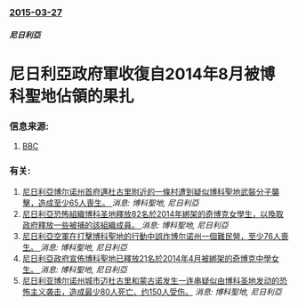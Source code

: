 ### [2015-03-27](/news/2015/03/27/index.md)

##### 尼日利亞
# 尼日利亞政府軍收復自2014年8月被博科聖地佔領的果扎 




### 信息来源:

1. [BBC](http://www.bbc.co.uk/news/world-africa-32087211)

### 有关:

1. [尼日利亞博尔诺州首府邁杜古里附近的一條村遭到疑似博科聖地武裝分子襲擊，造成至少65人喪生。 ](/news/2019/07/27/尼日利亞博尔诺州首府邁杜古里附近的一條村遭到疑似博科聖地武裝分子襲擊-造成至少65人喪生.md) _消息: 博科聖地, 尼日利亞_
2. [尼日利亞恐怖組織博科圣地釋放82名於2014年綁架的奇博克女學生，以換取政府釋放一些被捕的該組織成員。 ](/news/2017/05/6/尼日利亞恐怖組織博科圣地釋放82名於2014年綁架的奇博克女學生-以換取政府釋放一些被捕的該組織成員.md) _消息: 博科聖地, 尼日利亞_
3. [尼日利亞空軍在打擊博科聖地的行動中誤炸博尔诺州一個難民營，至少76人喪生。 ](/news/2017/01/17/尼日利亞空軍在打擊博科聖地的行動中誤炸博尔诺州一個難民營-至少76人喪生.md) _消息: 博科聖地, 尼日利亞_
4. [尼日利亞政府宣佈博科聖地已釋放21名於2014年4月被綁架的奇博克中學女生。 ](/news/2016/10/13/尼日利亞政府宣佈博科聖地已釋放21名於2014年4月被綁架的奇博克中學女生.md) _消息: 博科聖地, 尼日利亞_
5. [尼日利亚博尔诺州城市迈杜古里和蒙古诺发生一连串疑似由博科圣地发动的恐怖主义袭击，造成最少80人死亡、约150人受伤。](/news/2015/09/20/尼日利亚博尔诺州城市迈杜古里和蒙古诺发生一连串疑似由博科圣地发动的恐怖主义袭击-造成最少80人死亡-约150人受伤.md) _消息: 博科聖地, 尼日利亞_

